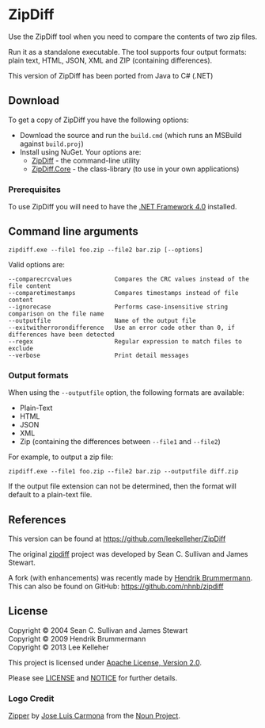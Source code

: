 # ZipDiff

Use the ZipDiff tool when you need to compare the contents of two zip files.

Run it as a standalone executable. The tool supports four output formats: plain text, HTML, JSON, XML and ZIP (containing differences).

This version of ZipDiff has been ported from Java to C# (.NET)


## Download

To get a copy of ZipDiff you have the following options:

* Download the source and run the `build.cmd` (which runs an MSBuild against `build.proj`)
* Install using NuGet. Your options are:
  * [ZipDiff](https://nuget.org/packages/ZipDiff/) - the command-line utility
  * [ZipDiff.Core](https://nuget.org/packages/ZipDiff.Core/) - the class-library (to use in your own applications)


### Prerequisites

To use ZipDiff you will need to have the [.NET Framework 4.0](http://www.microsoft.com/en-GB/download/details.aspx?id=17851) installed.


## Command line arguments

	zipdiff.exe --file1 foo.zip --file2 bar.zip [--options]

Valid options are:

	--comparecrcvalues            Compares the CRC values instead of the file content
	--comparetimestamps           Compares timestamps instead of file content
	--ignorecase                  Performs case-insensitive string comparison on the file name
	--outputfile                  Name of the output file
	--exitwitherrorondifference   Use an error code other than 0, if differences have been detected
	--regex                       Regular expression to match files to exclude
	--verbose                     Print detail messages


### Output formats

When using the `--outputfile` option, the following formats are available:

* Plain-Text
* HTML
* JSON
* XML
* Zip (containing the differences between `--file1` and `--file2`)

For example, to output a zip file:

	zipdiff.exe --file1 foo.zip --file2 bar.zip --outputfile diff.zip

If the output file extension can not be determined, then the format will default to a plain-text file.


## References

This version can be found at https://github.com/leekelleher/ZipDiff

The original [zipdiff](http://zipdiff.sourceforge.net/) project was developed by Sean C. Sullivan and James Stewart.

A fork (with enhancements) was recently made by [Hendrik Brummermann](https://github.com/nhnb). This can also be found on GitHub: https://github.com/nhnb/zipdiff


## License

Copyright &copy; 2004 Sean C. Sullivan and James Stewart<br/>
Copyright &copy; 2009 Hendrik Brummermann<br/>
Copyright &copy; 2013 Lee Kelleher<br/>

This project is licensed under [Apache License, Version 2.0](http://www.apache.org/licenses/LICENSE-2.0).

Please see [LICENSE](LICENSE.txt) and [NOTICE](NOTICE.txt) for further details.

### Logo Credit

[Zipper](https://thenounproject.com/term/zipper/44144/) by [Jose Luis Carmona](https://thenounproject.com/jose.l.carmona.37/) from the [Noun Project](https://thenounproject.com/).
